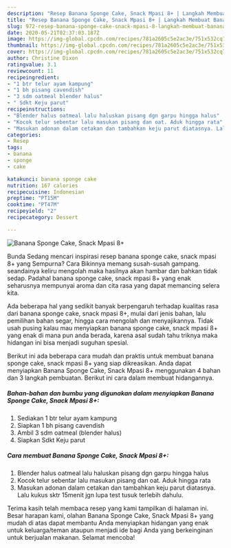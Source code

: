 ```yaml
---
description: "Resep Banana Sponge Cake, Snack Mpasi 8+ | Langkah Membuat Banana Sponge Cake, Snack Mpasi 8+ Yang Lezat Sekali"
title: "Resep Banana Sponge Cake, Snack Mpasi 8+ | Langkah Membuat Banana Sponge Cake, Snack Mpasi 8+ Yang Lezat Sekali"
slug: 972-resep-banana-sponge-cake-snack-mpasi-8-langkah-membuat-banana-sponge-cake-snack-mpasi-8-yang-lezat-sekali
date: 2020-05-21T02:37:03.187Z
image: https://img-global.cpcdn.com/recipes/781a2605c5e2ac3e/751x532cq70/banana-sponge-cake-snack-mpasi-8-foto-resep-utama.jpg
thumbnail: https://img-global.cpcdn.com/recipes/781a2605c5e2ac3e/751x532cq70/banana-sponge-cake-snack-mpasi-8-foto-resep-utama.jpg
cover: https://img-global.cpcdn.com/recipes/781a2605c5e2ac3e/751x532cq70/banana-sponge-cake-snack-mpasi-8-foto-resep-utama.jpg
author: Christine Dixon
ratingvalue: 3.1
reviewcount: 11
recipeingredient:
- "1 btr telur ayam kampung"
- "1 bh pisang cavendish"
- "3 sdm oatmeal blender halus"
- " Sdkt Keju parut"
recipeinstructions:
- "Blender halus oatmeal lalu haluskan pisang dgn garpu hingga halus"
- "Kocok telur sebentar lalu masukan pisang dan oat. Aduk hingga rata"
- "Masukan adonan dalam cetakan dan tambahkan keju parut diatasnya. Lalu kukus sktr 15menit jgn lupa test tusuk terlebih dahulu."
categories:
- Resep
tags:
- banana
- sponge
- cake

katakunci: banana sponge cake 
nutrition: 167 calories
recipecuisine: Indonesian
preptime: "PT15M"
cooktime: "PT47M"
recipeyield: "2"
recipecategory: Dessert

---
```



![Banana Sponge Cake, Snack Mpasi 8+](https://img-global.cpcdn.com/recipes/781a2605c5e2ac3e/751x532cq70/banana-sponge-cake-snack-mpasi-8-foto-resep-utama.jpg)

Bunda Sedang mencari inspirasi resep banana sponge cake, snack mpasi 8+ yang Sempurna? Cara Bikinnya memang susah-susah gampang. seandainya keliru mengolah maka hasilnya akan hambar dan bahkan tidak sedap. Padahal banana sponge cake, snack mpasi 8+ yang enak seharusnya mempunyai aroma dan cita rasa yang dapat memancing selera kita.

Ada beberapa hal yang sedikit banyak berpengaruh terhadap kualitas rasa dari banana sponge cake, snack mpasi 8+, mulai dari jenis bahan, lalu pemilihan bahan segar, hingga cara mengolah dan menyajikannya. Tidak usah pusing kalau mau menyiapkan banana sponge cake, snack mpasi 8+ yang enak di mana pun anda berada, karena asal sudah tahu triknya maka hidangan ini bisa menjadi suguhan spesial.




Berikut ini ada beberapa cara mudah dan praktis untuk membuat banana sponge cake, snack mpasi 8+ yang siap dikreasikan. Anda dapat menyiapkan Banana Sponge Cake, Snack Mpasi 8+ menggunakan 4 bahan dan 3 langkah pembuatan. Berikut ini cara dalam membuat hidangannya.

<!--inarticleads1-->

##### Bahan-bahan dan bumbu yang digunakan dalam menyiapkan Banana Sponge Cake, Snack Mpasi 8+:

1. Sediakan 1 btr telur ayam kampung
1. Siapkan 1 bh pisang cavendish
1. Ambil 3 sdm oatmeal (blender halus)
1. Siapkan  Sdkt Keju parut




<!--inarticleads2-->

##### Cara membuat Banana Sponge Cake, Snack Mpasi 8+:

1. Blender halus oatmeal lalu haluskan pisang dgn garpu hingga halus
1. Kocok telur sebentar lalu masukan pisang dan oat. Aduk hingga rata
1. Masukan adonan dalam cetakan dan tambahkan keju parut diatasnya. Lalu kukus sktr 15menit jgn lupa test tusuk terlebih dahulu.




Terima kasih telah membaca resep yang kami tampilkan di halaman ini. Besar harapan kami, olahan Banana Sponge Cake, Snack Mpasi 8+ yang mudah di atas dapat membantu Anda menyiapkan hidangan yang enak untuk keluarga/teman ataupun menjadi ide bagi Anda yang berkeinginan untuk berjualan makanan. Selamat mencoba!

